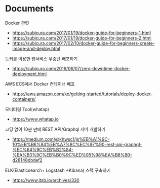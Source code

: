 # Documents
Docker 관련

* https://subicura.com/2017/01/19/docker-guide-for-beginners-1.html
* https://subicura.com/2017/01/19/docker-guide-for-beginners-2.html
* https://subicura.com/2017/02/10/docker-guide-for-beginners-create-image-and-deploy.html

도커를 이용한 웹서비스 무중단 배포하기
* https://subicura.com/2016/06/07/zero-downtime-docker-deployment.html

AWS ECS에서 Docker 컨테이너 배포
* https://aws.amazon.com/ko/getting-started/tutorials/deploy-docker-containers/


모니터링 Tool(whatap)
* https://www.whatap.io


코딩 없이 10분 만에 REST API/Graphql 서버 개발하기
* https://medium.com/@khwsc1/js%EB%A1%9C-10%EB%B6%84%EB%A7%8C%EC%97%90-rest-api-graphql-%EC%84%9C%EB%B2%84-%EA%B0%9C%EB%B0%9C%ED%95%98%EA%B8%B0-d28148dbdef2


ELK(Elasticsearch+ Logstash +Kibana) 스택 구축하기
* https://www.itsb.io/archives/330

